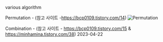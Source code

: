 various algorithm

Permutation - (참고 사이트 -https://bcp0109.tistory.com/14)
![Permutation](https://github.com/taehyuklee/Algorithm/assets/89365465/b70935fe-cca1-4638-afde-8a8ccf634315)



Combination - (참고 사이트 - https://bcp0109.tistory.com/15 & https://minhamina.tistory.com/38) 2023-04-22<br>

